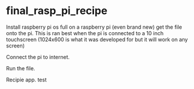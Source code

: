 ﻿# final_rasp_pi_recipe
Install raspberry pi os full on a raspberry pi (even brand new) get the file onto the pi. This is ran best when the pi is connected to a 10 inch touchscreen (1024x600 is what it was developed for but it will work on any screen)

Connect the pi to internet. 

Run the file. 

Recipie app.
test
